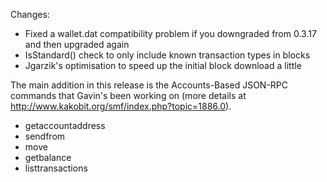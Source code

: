 Changes:
* Fixed a wallet.dat compatibility problem if you downgraded from 0.3.17 and then upgraded again
* IsStandard() check to only include known transaction types in blocks
* Jgarzik's optimisation to speed up the initial block download a little

The main addition in this release is the Accounts-Based JSON-RPC commands that Gavin's been working on (more details at http://www.kakobit.org/smf/index.php?topic=1886.0).  
* getaccountaddress
* sendfrom
* move
* getbalance
* listtransactions
